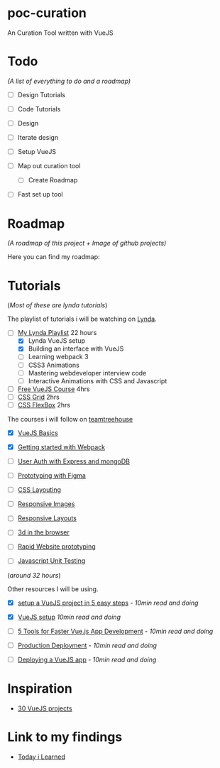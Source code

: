 
# poc-curation

An Curation Tool written with VueJS

# Todo

_(A list of everything to do and a roadmap)_
- [ ] Design Tutorials
- [ ] Code Tutorials
- [ ] Design
- [ ] Iterate design
- [ ] Setup VueJS
- [ ] Map out curation tool
    - [ ] Create Roadmap
- [ ] Fast set up tool


# Roadmap

_(A roadmap of this project + Image of github projects)_ 

Here you can find my roadmap:

[]()

# Tutorials
(_Most of these are lynda tutorials_)

The playlist of tutorials i will be watching on [Lynda](https://lynda.com).
- [ ] [My Lynda Playlist](https://www.lynda.com/MyPlaylists?playlistId=18296483) 22 hours
    - [x] Lynda VueJS setup
    - [x] Building an interface with VueJS
    - [ ] Learning webpack 3
    - [ ] CSS3 Animations
    - [ ] Mastering webdeveloper interview code
    - [ ] Interactive Animations with CSS and Javascript
- [ ] [Free VueJS Course](https://scrimba.com/g/glearnvue) 4hrs
- [ ] [CSS Grid](https://scrimba.com/g/gR8PTE) 2hrs
- [ ] [CSS FlexBox](https://scrimba.com/g/gflexbox) 2hrs

The courses i will follow on [teamtreehouse](https://teamtreehouse.com)
- [x] [VueJS Basics](https://teamtreehouse.com/library/vuejs-basics)
- [x] [Getting started with Webpack](https://teamtreehouse.com/library/getting-started-with-webpack-1)
- [ ] [User Auth with Express and mongoDB](https://teamtreehouse.com/library/user-authentication-with-express-and-mongo)
- [ ] [Prototyping with Figma](https://teamtreehouse.com/library/prototyping-with-figma)
- [ ] [CSS Layouting](https://teamtreehouse.com/library/css-layout-basics)
- [ ] [Responsive Images](https://teamtreehouse.com/library/responsive-images)
- [ ] [Responsive Layouts](https://teamtreehouse.com/library/responsive-layouts)
- [ ] [3d in the browser](https://teamtreehouse.com/library/3d-in-the-browser)
- [ ] [Rapid Website prototyping](https://teamtreehouse.com/library/rapid-website-prototyping)
- [ ] [Javascript Unit Testing](https://teamtreehouse.com/library/javascript-unit-testing)


(_around 32 hours_)

Other resources I will be using. 
- [x] [setup a VueJS project in 5 easy steps](https://medium.com/@subodhgarg/how-to-set-up-vue-js-project-in-5-easy-steps-using-vue-cli-669b1aea518b) - _10min read and doing_
- [x] [VueJS setup](https://cli.vuejs.org/guide/creating-a-project.html) _10min read and doing_
- [ ] [5 Tools for Faster Vue.js App Development](https://blog.bitsrc.io/5-tools-for-faster-vue-js-app-development-ad7eda1ee6a8) - _10min read and doing_
- [ ] [Production Deployment](https://vuejs.org/v2/guide/deployment.html) - _10min read and doing_
- [ ] [Deploying a VueJS app](https://medium.com/netscape/deploying-a-vue-js-2-x-app-to-heroku-in-5-steps-tutorial-a69845ace489) - _10min read and doing_


# Inspiration
- [30 VueJS projects](https://medium.mybridge.co/30-amazing-vue-js-open-source-projects-for-the-past-year-v-2018-d39a0d019bb7) 

# Link to my findings
- [Today i Learned](TIL.md)

